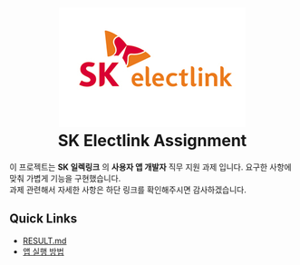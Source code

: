 <h1 align='center'>
    <img src='./assets/logo/logo.png'></br>
    SK Electlink Assignment
</h1>

이 프로젝트는 __SK 일렉링크__ 의 __사용자 앱 개발자__ 직무 지원 과제 입니다. 요구한 사항에 맞춰 가볍게 기능을 구현했습니다.</br>
과제 관련해서 자세한 사항은 하단 링크를 확인해주시면 감사하겠습니다.

## Quick Links

- [RESULT.md](./documentation/RESULT.md)
- [앱 실행 방법](./documentation/howToStart.md)